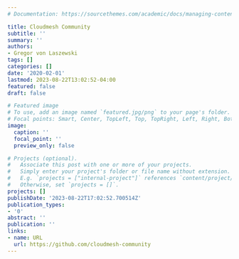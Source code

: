 ```yaml
---
# Documentation: https://sourcethemes.com/academic/docs/managing-content/

title: Cloudmesh Community
subtitle: ''
summary: ''
authors:
- Gregor von Laszewski
tags: []
categories: []
date: '2020-02-01'
lastmod: 2023-08-22T13:02:52-04:00
featured: false
draft: false

# Featured image
# To use, add an image named `featured.jpg/png` to your page's folder.
# Focal points: Smart, Center, TopLeft, Top, TopRight, Left, Right, BottomLeft, Bottom, BottomRight.
image:
  caption: ''
  focal_point: ''
  preview_only: false

# Projects (optional).
#   Associate this post with one or more of your projects.
#   Simply enter your project's folder or file name without extension.
#   E.g. `projects = ["internal-project"]` references `content/project/deep-learning/index.md`.
#   Otherwise, set `projects = []`.
projects: []
publishDate: '2023-08-22T17:02:52.700514Z'
publication_types:
- '0'
abstract: ''
publication: ''
links:
- name: URL
  url: https://github.com/cloudmesh-community
---
```

